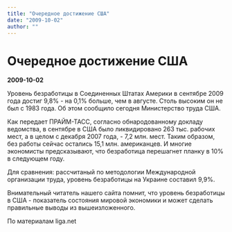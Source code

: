 ```yaml
---
title: "Очередное достижение США"
date: "2009-10-02"
author: ""
---
```


# Очередное достижение США

**2009-10-02** 

Уровень безработицы в Соединенных Штатах Америки в сентябре 2009 года достиг 9,8% - на 0,1% больше, чем в августе. Столь высоким он не был с 1983 года. Об этом сообщило сегодня Министерство труда США.

Как передает ПРАЙМ-ТАСС, согласно обнародованному докладу ведомства, в сентябре в США было ликвидировано 263 тыс. рабочих мест, а в целом с декабря 2007 года, - 7,2 млн. мест. Таким образом, без работы сейчас остались 15,1 млн. американцев. И многие экономисты предсказывают, что безработица перешагнет планку в 10% в следующем году.

Для сравнения: рассчитаный по методологии Международной организации труда, уровень безработицы на Украине составил 9,9%.

Внимательный читатель нашего сайта помнит, что уровень безработицы в США - показатель состояния мировой экономики и может сделать правильные выводы из вышеизложенного.

По материалам liga.net
